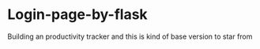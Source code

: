 # Login-page-by-flask
Building an productivity tracker and this is kind of base version to star from
